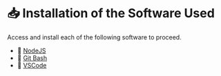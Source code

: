 # 📥 Installation of the Software Used
Access and install each of the following software to proceed.

- 🔗 [NodeJS](https://nodejs.org/en/download)
- 🔗 [Git Bash](https://git-scm.com/downloads)
- 🔗 [VSCode](https://code.visualstudio.com/)
